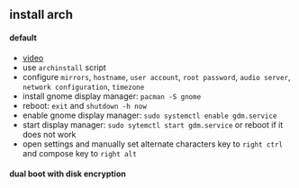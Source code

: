 
## install arch

#### default
-   [video](https://www.youtube.com/watch?v=8YE1LlTxfMQ&t=319s)
-   use `archinstall` script
-   configure `mirrors`, `hostname`, `user account`, `root password`, `audio server`, `network configuration`, `timezone`
-   install gnome display manager: `pacman -S gnome`
-   reboot: `exit` and `shutdown -h now`
-   enable gnome display manager: `sudo systemctl enable gdm.service`
-   start display manager: `sudo sytemctl start gdm.service` or reboot if it does not work
-   open settings and manually set alternate characters key to `right ctrl` and compose key to `right alt`

#### dual boot with disk encryption
